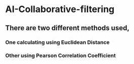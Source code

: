 # AI-Collaborative-filtering
## There are two different methods used, 
### One calculating using Euclidean Distance
### Other using Pearson Correlation Coefficient
